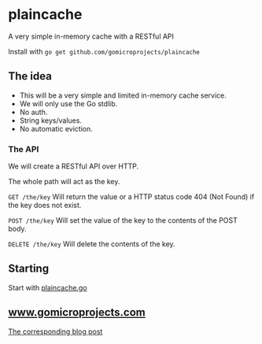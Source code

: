 plaincache
==========

A very simple in-memory cache with a RESTful API

Install with `go get github.com/gomicroprojects/plaincache`

## The idea

* This will be a very simple and limited in-memory cache service. 
* We will only use the Go stdlib.
* No auth.
* String keys/values.
* No automatic eviction.

### The API

We will create a RESTful API over HTTP.

The whole path will act as the key.

`GET /the/key` Will return the value or a HTTP status code 404 (Not Found) if the key does not exist.

`POST /the/key` Will set the value of the key to the contents of the POST body.

`DELETE /the/key` Will delete the contents of the key.

## Starting

Start with [plaincache.go](plaincache.go)

## www.gomicroprojects.com

[The corresponding blog post](http://www.gomicroprojects.com/2014/07/plaincache-very-basic-in-memory-cache.html)

